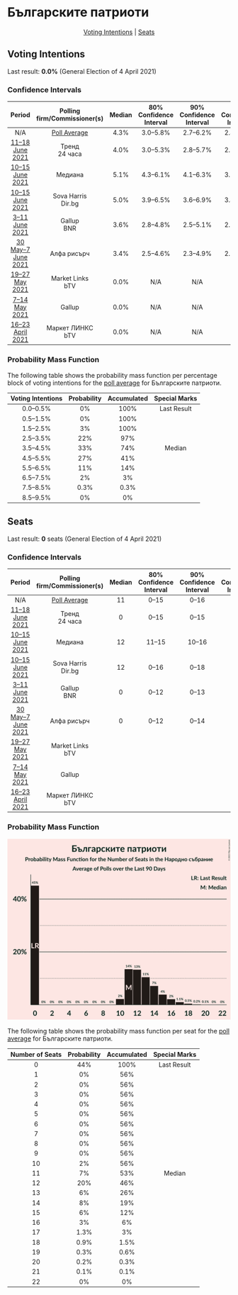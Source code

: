 # Българските патриоти

<p align="center"><a href="#voting-intentions">Voting Intentions</a> | <a href="#seats">Seats</a></p>

## Voting Intentions

Last result: **0.0%** (General Election of 4 April 2021)

### Confidence Intervals

| Period     | Polling firm/Commissioner(s) | Median | 80% Confidence Interval | 90% Confidence Interval | 95% Confidence Interval | 99% Confidence Interval |
|:----------:|:----------------:|:-----------:|:-----------------------:|:-----------------------:|:-----------------------:|:-----------------------:|
| N/A | [Poll Average](average.html) | 4.3% | 3.0–5.8% | 2.7–6.2% | 2.4–6.6% | 2.1–7.4% |
| [11–18 June 2021](2021-06-18-Тренд.html) | Тренд <br> 24 часа | 4.0% | 3.0–5.3% | 2.8–5.7% | 2.5–6.1% | 2.2–6.8% |
| [10–15 June 2021](2021-06-15-Медиана.html) | Медиана | 5.1% | 4.3–6.1% | 4.1–6.3% | 3.9–6.6% | 3.5–7.1% |
| [10–15 June 2021](2021-06-15-SovaHarris.html) | Sova Harris <br> Dir.bg | 5.0% | 3.9–6.5% | 3.6–6.9% | 3.4–7.3% | 2.9–8.1% |
| [3–11 June 2021](2021-06-11-Gallup.html) | Gallup <br> BNR | 3.6% | 2.8–4.8% | 2.5–5.1% | 2.3–5.4% | 2.0–6.0% |
| [30 May–7 June 2021](2021-06-07-Алфарисърч.html) | Алфа рисърч | 3.4% | 2.5–4.6% | 2.3–4.9% | 2.1–5.3% | 1.8–5.9% |
| [19–27 May 2021](2021-05-27-MarketLinks.html) | Market Links <br> bTV | 0.0% | N/A | N/A | N/A | N/A |
| [7–14 May 2021](2021-05-14-Gallup.html) | Gallup | 0.0% | N/A | N/A | N/A | N/A |
| [16–23 April 2021](2021-04-23-МаркетЛИНКС.html) | Маркет ЛИНКС <br> bTV | 0.0% | N/A | N/A | N/A | N/A |

### Probability Mass Function

The following table shows the probability mass function per percentage block of voting intentions for the [poll average](average.html) for Българските патриоти.

| Voting Intentions | Probability | Accumulated | Special Marks |
|:-----------------:|:-----------:|:-----------:|:-------------:|
| 0.0–0.5% | 0% | 100% | Last Result |
| 0.5–1.5% | 0% | 100% |  |
| 1.5–2.5% | 3% | 100% |  |
| 2.5–3.5% | 22% | 97% |  |
| 3.5–4.5% | 33% | 74% | Median |
| 4.5–5.5% | 27% | 41% |  |
| 5.5–6.5% | 11% | 14% |  |
| 6.5–7.5% | 2% | 3% |  |
| 7.5–8.5% | 0.3% | 0.3% |  |
| 8.5–9.5% | 0% | 0% |  |


## Seats

Last result: **0** seats (General Election of 4 April 2021)

### Confidence Intervals

| Period     | Polling firm/Commissioner(s) | Median | 80% Confidence Interval | 90% Confidence Interval | 95% Confidence Interval | 99% Confidence Interval |
|:----------:|:----------------:|:------:|:-----------------------:|:-----------------------:|:-----------------------:|:-----------------------:|
| N/A | [Poll Average](average.html) | 11 | 0–15 | 0–16 | 0–17 | 0–19 |
| [11–18 June 2021](2021-06-18-Тренд.html) | Тренд <br> 24 часа | 0 | 0–15 | 0–15 | 0–16 | 0–18 |
| [10–15 June 2021](2021-06-15-Медиана.html) | Медиана | 12 | 11–15 | 10–16 | 0–16 | 0–18 |
| [10–15 June 2021](2021-06-15-SovaHarris.html) | Sova Harris <br> Dir.bg | 12 | 0–16 | 0–18 | 0–18 | 0–20 |
| [3–11 June 2021](2021-06-11-Gallup.html) | Gallup <br> BNR | 0 | 0–12 | 0–13 | 0–15 | 0–16 |
| [30 May–7 June 2021](2021-06-07-Алфарисърч.html) | Алфа рисърч | 0 | 0–12 | 0–14 | 0–15 | 0–16 |
| [19–27 May 2021](2021-05-27-MarketLinks.html) | Market Links <br> bTV |  |  |  |  |  |
| [7–14 May 2021](2021-05-14-Gallup.html) | Gallup |  |  |  |  |  |
| [16–23 April 2021](2021-04-23-МаркетЛИНКС.html) | Маркет ЛИНКС <br> bTV |  |  |  |  |  |

### Probability Mass Function

![Graph with seats probability mass function not yet produced](average-seats-pmf-българскитепатриоти.png "Seats Probability Mass Function")

The following table shows the probability mass function per seat for the [poll average](average.html) for Българските патриоти.

| Number of Seats | Probability | Accumulated | Special Marks |
|:---------------:|:-----------:|:-----------:|:-------------:|
| 0 | 44% | 100% | Last Result |
| 1 | 0% | 56% |  |
| 2 | 0% | 56% |  |
| 3 | 0% | 56% |  |
| 4 | 0% | 56% |  |
| 5 | 0% | 56% |  |
| 6 | 0% | 56% |  |
| 7 | 0% | 56% |  |
| 8 | 0% | 56% |  |
| 9 | 0% | 56% |  |
| 10 | 2% | 56% |  |
| 11 | 7% | 53% | Median |
| 12 | 20% | 46% |  |
| 13 | 6% | 26% |  |
| 14 | 8% | 19% |  |
| 15 | 6% | 12% |  |
| 16 | 3% | 6% |  |
| 17 | 1.3% | 3% |  |
| 18 | 0.9% | 1.5% |  |
| 19 | 0.3% | 0.6% |  |
| 20 | 0.2% | 0.3% |  |
| 21 | 0.1% | 0.1% |  |
| 22 | 0% | 0% |  |


